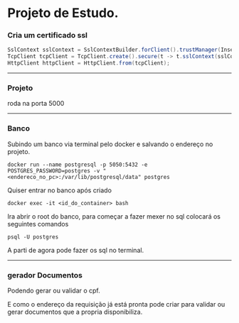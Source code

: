 # Projeto de Estudo.

### Cria um certificado ssl
```java
SslContext sslContext = SslContextBuilder.forClient().trustManager(InsecureTrustManagerFactory.INSTANCE).build();
TcpClient tcpClient = TcpClient.create().secure(t -> t.sslContext(sslContext) );
HttpClient httpClient = HttpClient.from(tcpClient);
```

---
### Projeto
roda na porta 5000

---
### Banco
Subindo um banco via terminal pelo docker e salvando o endereço no projeto.

`docker run --name postgresql -p 5050:5432
-e POSTGRES_PASSWORD=postgres
 -v "<endereco_no_pc>:/var/lib/postgresql/data" postgres`

Quiser entrar no banco após criado

`docker exec -it <id_do_container> bash`

Ira abrir o root do banco, para começar a fazer mexer no sql colocará 
os seguintes comandos

`psql -U postgres`

A parti de agora pode fazer os sql no terminal.

---
### gerador Documentos
Podendo gerar ou validar o cpf.

E como o endereço da requisição já está pronta pode criar para 
validar ou gerar documentos que a propria disponibiliza.